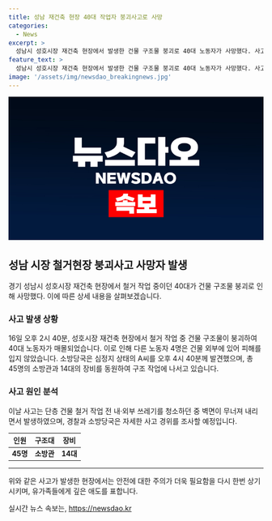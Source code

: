 ```yaml
---
title: 성남 재건축 현장 40대 작업자 붕괴사고로 사망
categories:
  - News
excerpt: >
  성남시 성호시장 재건축 현장에서 발생한 건물 구조물 붕괴로 40대 노동자가 사망했다. 사고 현장에서 40대 노동자를 구조하려는 소방대원들이 발견했으나 이미 심정지 상태였다. 붕괴 사고는 건물 철거 작업 중 벽면이 무너져 난 것으로, 다른 노동자 4명은 무사했으며 경찰과 소방당국이 사고 경위를 조사 중이다. (150자)
feature_text: >
  성남시 성호시장 재건축 현장에서 발생한 건물 구조물 붕괴로 40대 노동자가 사망했다. 사고 현장에서 40대 노동자를 구조하려는 소방대원들이 발견했으나 이미 심정지 상태였다. 붕괴 사고는 건물 철거 작업 중 벽면이 무너져 난 것으로, 다른 노동자 4명은 무사했으며 경찰과 소방당국이 사고 경위를 조사 중이다. (150자)
image: '/assets/img/newsdao_breakingnews.jpg'
---
```


<p><img src="/assets/img/newsdao_breakingnews.jpg" alt="flaretime 속보" /></p>

<h2 data-ke-size="size26">성남 시장 철거현장 붕괴사고 사망자 발생</h2>

<p data-ke-size="size16">경기 성남시 성호시장 재건축 현장에서 철거 작업 중이던 40대가 건물 구조물 붕괴로 인해 사망했다. 이에 따른 상세 내용을 살펴보겠습니다.</p>

<h3>사고 발생 상황</h3>

<p data-ke-size="size16">16일 오후 2시 40분, 성호시장 재건축 현장에서 철거 작업 중 건물 구조물이 붕괴하여 40대 노동자가 매몰되었습니다. 이로 인해 다른 노동자 4명은 건물 외부에 있어 피해를 입지 않았습니다. 소방당국은 심정지 상태의 A씨를 오후 4시 40분께 발견했으며, 총 45명의 소방관과 14대의 장비를 동원하여 구조 작업에 나서고 있습니다.</p>

<h3>사고 원인 분석</h3>

<p data-ke-size="size16">이날 사고는 단층 건물 철거 작업 전 내·외부 쓰레기를 청소하던 중 벽면이 무너져 내리면서 발생하였으며, 경찰과 소방당국은 자세한 사고 경위를 조사할 예정입니다.</p>

<table>
    <thead>
        <tr>
            <th style="text-align: center;">인원</th>
            <th style="text-align: center;">구조대</th>
            <th style="text-align: center;">장비</th>
        </tr>
    </thead>
    <tbody>
        <tr>
            <td style="text-align: center;"><b>45명</b></td>
            <td style="text-align: center;"><b>소방관</b></td>
            <td style="text-align: center;"><b>14대</b></td>
        </tr>
    </tbody>
</table>

<hr>

<p data-ke-size="size16">위와 같은 사고가 발생한 현장에서는 안전에 대한 주의가 더욱 필요함을 다시 한번 상기시키며, 유가족들에게 깊은 애도를 표합니다.</p>
실시간 뉴스 속보는, <a href="https://newsdao.kr" rel="dofollow">https://newsdao.kr</a>


